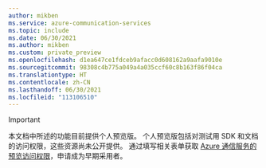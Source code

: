 ```yaml
---
author: mikben
ms.service: azure-communication-services
ms.topic: include
ms.date: 06/30/2021
ms.author: mikben
ms.custom: private_preview
ms.openlocfilehash: d1ea647ce1fdceb9afacc0d608162a9aafa9010e
ms.sourcegitcommit: 98308c4b775a049a4a035ccf60c8b163f86f04ca
ms.translationtype: HT
ms.contentlocale: zh-CN
ms.lasthandoff: 06/30/2021
ms.locfileid: "113106510"
---
```

> [!IMPORTANT]
> 本文档中所述的功能目前提供个人预览版。 个人预览版包括对测试用 SDK 和文档的访问权限，这些资源尚未公开提供。
> 通过填写相关表单获取 [Azure 通信服务的预览访问权限](https://aka.ms/ACS-EarlyAdopter)，申请成为早期采用者。

